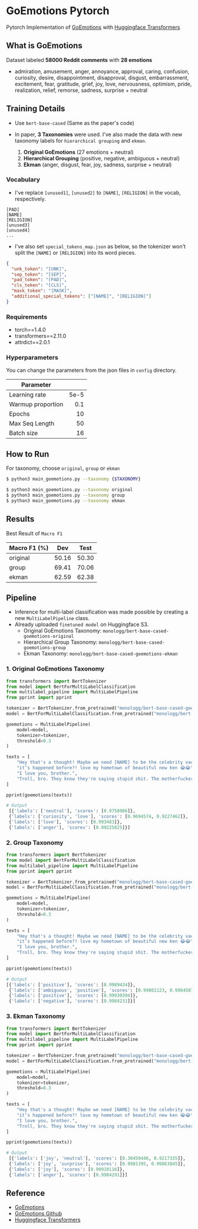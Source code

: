 # GoEmotions Pytorch

Pytorch Implementation of [GoEmotions](https://github.com/google-research/google-research/tree/master/goemotions) with [Huggingface Transformers](https://github.com/huggingface/transformers)

## What is GoEmotions

Dataset labeled **58000 Reddit comments** with **28 emotions**

- admiration, amusement, anger, annoyance, approval, caring, confusion, curiosity, desire, disappointment, disapproval, disgust, embarrassment, excitement, fear, gratitude, grief, joy, love, nervousness, optimism, pride, realization, relief, remorse, sadness, surprise + neutral

## Training Details

- Use `bert-base-cased` (Same as the paper's code)
- In paper, **3 Taxonomies** were used. I've also made the data with new taxonomy labels for `hierarchical grouping` and `ekman`.

  1. **Original GoEmotions** (27 emotions + neutral)
  2. **Hierarchical Grouping** (positive, negative, ambiguous + neutral)
  3. **Ekman** (anger, disgust, fear, joy, sadness, surprise + neutral)

### Vocabulary

- I've replace `[unused1]`, `[unused2]` to `[NAME]`, `[RELIGION]` in the vocab, respectively.

```text
[PAD]
[NAME]
[RELIGION]
[unused3]
[unused4]
...
```

- I've also set `special_tokens_map.json` as below, so the tokenizer won't split the `[NAME]` or `[RELIGION]` into its word pieces.

```json
{
  "unk_token": "[UNK]",
  "sep_token": "[SEP]",
  "pad_token": "[PAD]",
  "cls_token": "[CLS]",
  "mask_token": "[MASK]",
  "additional_special_tokens": ["[NAME]", "[RELIGION]"]
}
```

### Requirements

- torch==1.4.0
- transformers==2.11.0
- attrdict==2.0.1

### Hyperparameters

You can change the parameters from the json files in `config` directory.

| Parameter         |      |
| ----------------- | ---: |
| Learning rate     | 5e-5 |
| Warmup proportion |  0.1 |
| Epochs            |   10 |
| Max Seq Length    |   50 |
| Batch size        |   16 |

## How to Run

For taxonomy, choose `original`, `group` or `ekman`

```bash
$ python3 main_goemotions.py --taxonomy {$TAXONOMY}

$ python3 main_goemotions.py --taxonomy original
$ python3 main_goemotions.py --taxonomy group
$ python3 main_goemotions.py --taxonomy ekman
```

## Results

Best Result of `Macro F1`

| Macro F1 (%) |  Dev  | Test  |
| ------------ | :---: | :---: |
| original     | 50.16 | 50.30 |
| group        | 69.41 | 70.06 |
| ekman        | 62.59 | 62.38 |

## Pipeline

- Inference for multi-label classification was made possible by creating a new `MultiLabelPipeline` class.
- Already uploaded `finetuned model` on Huggingface S3.
  - Original GoEmotions Taxonomy: `monologg/bert-base-cased-goemotions-original`
  - Hierarchical Group Taxonomy: `monologg/bert-base-cased-goemotions-group`
  - Ekman Taxonomy: `monologg/bert-base-cased-goemotions-ekman`

### 1. Original GoEmotions Taxonomy

```python
from transformers import BertTokenizer
from model import BertForMultiLabelClassification
from multilabel_pipeline import MultiLabelPipeline
from pprint import pprint

tokenizer = BertTokenizer.from_pretrained("monologg/bert-base-cased-goemotions-original")
model = BertForMultiLabelClassification.from_pretrained("monologg/bert-base-cased-goemotions-original")

goemotions = MultiLabelPipeline(
    model=model,
    tokenizer=tokenizer,
    threshold=0.3
)

texts = [
    "Hey that's a thought! Maybe we need [NAME] to be the celebrity vaccine endorsement!",
    "it’s happened before?! love my hometown of beautiful new ken 😂😂",
    "I love you, brother.",
    "Troll, bro. They know they're saying stupid shit. The motherfucker does nothing but stink up libertarian subs talking shit",
]

pprint(goemotions(texts))

# Output
 [{'labels': ['neutral'], 'scores': [0.9750906]},
 {'labels': ['curiosity', 'love'], 'scores': [0.9694574, 0.9227462]},
 {'labels': ['love'], 'scores': [0.993483]},
 {'labels': ['anger'], 'scores': [0.99225825]}]
```


### 2. Group Taxonomy

```python
from transformers import BertTokenizer
from model import BertForMultiLabelClassification
from multilabel_pipeline import MultiLabelPipeline
from pprint import pprint

tokenizer = BertTokenizer.from_pretrained("monologg/bert-base-cased-goemotions-group")
model = BertForMultiLabelClassification.from_pretrained("monologg/bert-base-cased-goemotions-group")

goemotions = MultiLabelPipeline(
    model=model,
    tokenizer=tokenizer,
    threshold=0.3
)

texts = [
    "Hey that's a thought! Maybe we need [NAME] to be the celebrity vaccine endorsement!",
    "it’s happened before?! love my hometown of beautiful new ken 😂😂",
    "I love you, brother.",
    "Troll, bro. They know they're saying stupid shit. The motherfucker does nothing but stink up libertarian subs talking shit",
]

pprint(goemotions(texts))

# Output
[{'labels': ['positive'], 'scores': [0.9989434]},
 {'labels': ['ambiguous', 'positive'], 'scores': [0.99801123, 0.99845874]},
 {'labels': ['positive'], 'scores': [0.99930394]},
 {'labels': ['negative'], 'scores': [0.9984231]}]
```

### 3. Ekman Taxonomy

```python
from transformers import BertTokenizer
from model import BertForMultiLabelClassification
from multilabel_pipeline import MultiLabelPipeline
from pprint import pprint

tokenizer = BertTokenizer.from_pretrained("monologg/bert-base-cased-goemotions-ekman")
model = BertForMultiLabelClassification.from_pretrained("monologg/bert-base-cased-goemotions-ekman")

goemotions = MultiLabelPipeline(
    model=model,
    tokenizer=tokenizer,
    threshold=0.3
)

texts = [
    "Hey that's a thought! Maybe we need [NAME] to be the celebrity vaccine endorsement!",
    "it’s happened before?! love my hometown of beautiful new ken 😂😂",
    "I love you, brother.",
    "Troll, bro. They know they're saying stupid shit. The motherfucker does nothing but stink up libertarian subs talking shit",
]

pprint(goemotions(texts))

# Output
 [{'labels': ['joy', 'neutral'], 'scores': [0.30459446, 0.9217335]},
 {'labels': ['joy', 'surprise'], 'scores': [0.9981395, 0.99863845]},
 {'labels': ['joy'], 'scores': [0.99910116]},
 {'labels': ['anger'], 'scores': [0.9984291]}]
```

## Reference

- [GoEmotions](https://github.com/google-research/google-research/tree/master/goemotions)
- [GoEmotions Github](https://github.com/google-research/google-research/tree/master/goemotions)
- [Huggingface Transformers](https://github.com/huggingface/transformers)
